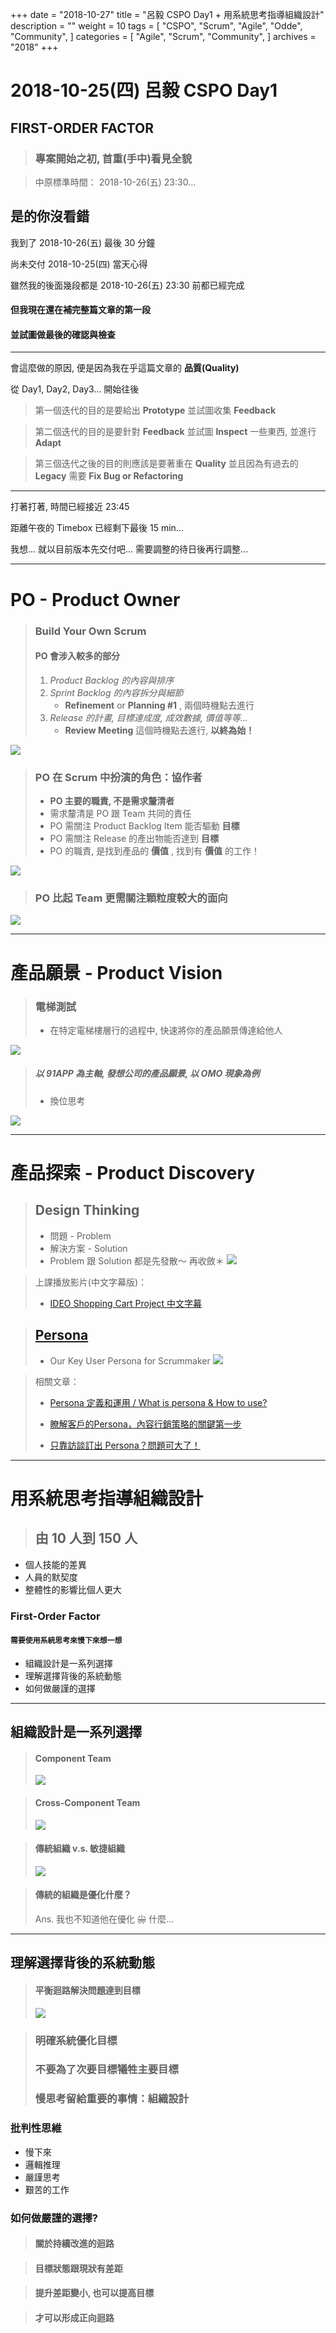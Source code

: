 +++
date = "2018-10-27"
title = "呂毅 CSPO Day1 + 用系統思考指導組織設計"
description = ""
weight = 10
tags = [
    "CSPO",
    "Scrum",
    "Agile",
    "Odde",
    "Community",
]
categories = [
    "Agile",
    "Scrum",
    "Community",
]
archives = "2018"
+++
# 2018-10-25(四) 呂毅 CSPO Day1

## FIRST-ORDER FACTOR
> ### 專案開始之初, 首重(手中)看見全貌

> 中原標準時間： 2018-10-26(五) 23:30...

## 是的你沒看錯

我到了 2018-10-26(五) 最後 30 分鐘

尚未交付 2018-10-25(四) 當天心得

雖然我的後面幾段都是 2018-10-26(五) 23:30 前都已經完成

#### 但我現在還在補完整篇文章的第一段
#### 並試圖做最後的確認與檢查

---
會這麼做的原因, 便是因為我在乎這篇文章的 **品質(Quality)**

從 Day1, Day2, Day3... 開始往後


> 第一個迭代的目的是要給出 **Prototype** 並試圖收集 **Feedback**

> 第二個迭代的目的是要針對 **Feedback** 並試圖 **Inspect** 一些東西, 並進行 **Adapt** 

> 第三個迭代之後的目的則應該是要著重在 **Quality** 並且因為有過去的 **Legacy** 需要 **Fix Bug or Refactoring**

---
打著打著, 時間已經接近 23:45 

距離午夜的 Timebox 已經剩下最後 15 min...

我想... 就以目前版本先交付吧... 需要調整的待日後再行調整...

---
# PO - Product Owner
    
> ### Build Your Own Scrum
> #### PO 會涉入較多的部分
> 1. *Product Backlog 的內容與排序*
> 2. *Sprint Backlog 的內容拆分與細節*
>       * **Refinement** or **Planning #1** , 兩個時機點去進行
> 3. *Release 的計畫, 目標達成度, 成效數據, 價值等等...*
>    * **Review Meeting** 這個時機點去進行, **以終為始！**

![](https://i.imgur.com/J1q3KOb.jpg)

> ### PO 在 Scrum 中扮演的角色：協作者
> * **PO 主要的職責, 不是需求釐清者**
> * 需求釐清是 PO 跟 Team 共同的責任
> * PO 需關注 Product Backlog Item 能否驅動 **目標**
> * PO 需關注 Release 的產出物能否達到 **目標**
> * PO 的職責, 是找到產品的 **價值** , 找到有 **價值** 的工作！

![](https://i.imgur.com/LVEIVdZ.jpg)

> ### PO 比起 Team 更需關注顆粒度較大的面向
![](https://i.imgur.com/FwZhvng.jpg)

---
# 產品願景 - Product Vision

> ### 電梯測試
> * 在特定電梯樓層行的過程中, 快速將你的產品願景傳達給他人

![](https://i.imgur.com/H4KCHKM.jpg)

> ##### 以 91APP 為主軸, 發想公司的產品願景, 以 OMO 現象為例
> * 換位思考

![](https://i.imgur.com/FOjtZyp.jpg)

---
# 產品探索 - Product Discovery
> ## Design Thinking
> * 問題 - Problem
> * 解決方案 - Solution
> * Problem 跟 Solution 都是先發散～ 再收斂＊
![](https://i.imgur.com/zteUEeN.jpg)

> 上課播放影片(中文字幕版)：
> * [IDEO Shopping Cart Project 中文字幕](https://www.youtube.com/watch?v=z720hSIJN7o)

> ## [Persona](https://www.boost.co.nz/blog/2012/10/scrummaker-experience-mapping)
> * Our Key User Persona for Scrummaker
![](https://i.imgur.com/h7FdzuA.jpg)

> 相關文章：
> 
> * [Persona 定義和運用 / What is persona & How to use?](http://www.wizxpand.com/what-is-persona/)
> 
> * [瞭解客戶的Persona，內容行銷策略的關鍵第一步](https://transbiz.com.tw/buyers-persona/)
> 
> * [只靠訪談訂出 Persona？問題可大了！](https://medium.com/as-a-product-designer/%E5%8F%AA%E9%9D%A0%E8%A8%AA%E8%AB%87%E8%A8%82%E5%87%BA-persona-%E5%95%8F%E9%A1%8C%E5%8F%AF%E5%A4%A7%E4%BA%86-67445c3e8a2)

---
# 用系統思考指導組織設計
> ## 由 10 人到 150 人
* 個人技能的差異
* 人員的默契度
* 整體性的影響比個人更大

### First-Order Factor
#### **`需要使用系統思考來慢下來想一想`** 

* 組織設計是一系列選擇 
* 理解選擇背後的系統動態
* 如何做嚴謹的選擇

---
## 組織設計是一系列選擇 

> #### Component Team
> ![](https://imgur.com/QSNO3kX.jpg)

> #### Cross-Component Team
> ![](https://imgur.com/OYU0iEd.jpg)

> #### 傳統組織 v.s. 敏捷組織
> ![](https://imgur.com/sQKBIRK.jpg)

> #### 傳統的組織是優化什麼？ 
> Ans. 我也不知道他在優化 ~~尛~~ 什麼...

---
## 理解選擇背後的系統動態
> #### 平衡迴路解決問題達到目標
> ![](https://imgur.com/xAiK7N3.jpg)

> ### 明確系統優化目標
> ### 不要為了次要目標犧牲主要目標
> ### 慢思考留給重要的事情：組織設計

### 批判性思維
* 慢下來
* 邏輯推理
* 嚴謹思考
* 艱苦的工作

### 如何做嚴謹的選擇?

> #### 關於持續改進的迴路

> #### 目標狀態跟現狀有差距

> #### 提升差距變小, 也可以提高目標

> #### 才可以形成正向迴路
